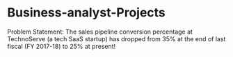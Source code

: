 # Business-analyst-Projects

Problem Statement:
The sales pipeline conversion percentage at TechnoServe (a tech SaaS startup) has dropped from 35% at the end of last fiscal (FY 2017-18) to 25% at present!
